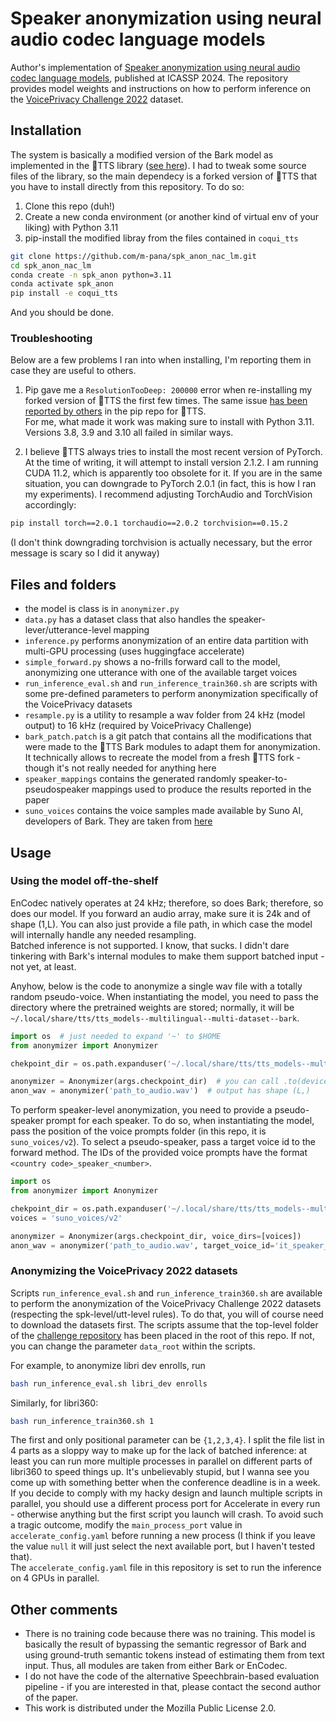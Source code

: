 # Speaker anonymization using neural audio codec language models
Author's implementation of [Speaker anonymization using neural audio codec language models](https://arxiv.org/abs/2309.14129), published at ICASSP 2024. The repository provides model weights and instructions on how to perform inference on the [VoicePrivacy Challenge 2022](https://github.com/Voice-Privacy-Challenge/Voice-Privacy-Challenge-2022) dataset.

## Installation
The system is basically a modified version of the Bark model as implemented in the 🐸TTS library ([see here](https://docs.coqui.ai/en/dev/models/bark.html)). I had to tweak some source files of the library, so the main dependecy is a forked version of 🐸TTS that you have to install directly from this repository. To do so:
1. Clone this repo (duh!)
2. Create a new conda environment (or another kind of virtual env of your liking) with Python 3.11
3. pip-install the modified libray from the files contained in `coqui_tts`

```bash
git clone https://github.com/m-pana/spk_anon_nac_lm.git
cd spk_anon_nac_lm
conda create -n spk_anon python=3.11
conda activate spk_anon
pip install -e coqui_tts
```
And you should be done.

### Troubleshooting
Below are a few problems I ran into when installing, I'm reporting them in case they are useful to others.

1. Pip gave me a `ResolutionTooDeep: 200000` error when re-installing my forked version of 🐸TTS the first few times. The same issue [has been reported by others](https://github.com/pypa/pip/issues/12305) in the pip repo for 🐸TTS.  
For me, what made it work was making sure to install with Python 3.11. Versions 3.8, 3.9 and 3.10 all failed in similar ways.

2. I believe 🐸TTS always tries to install the most recent version of PyTorch. At the time of writing, it will attempt to install version 2.1.2. I am running CUDA 11.2, which is apparently too obsolete for it. If you are in the same situation, you can downgrade to PyTorch 2.0.1 (in fact, this is how I ran my experiments). I recommend adjusting TorchAudio and TorchVision accordingly:
```bash
pip install torch==2.0.1 torchaudio==2.0.2 torchvision==0.15.2
```
(I don't think downgrading torchvision is actually necessary, but the error message is scary so I did it anyway)

## Files and folders
- the model is class is in `anonymizer.py`
- `data.py` has a dataset class that also handles the speaker-lever/utterance-level mapping
- `inference.py` performs anonymization of an entire data partition with multi-GPU processing (uses huggingface accelerate)
- `simple_forward.py` shows a no-frills forward call to the model, anonymizing one utterance with one of the available target voices
- `run_inference_eval.sh` and `run_inference_train360.sh` are scripts with some pre-defined parameters to perform anonymization specifically of the VoicePrivacy datasets
- `resample.py` is a utility to resample a wav folder from 24 kHz (model output) to 16 kHz (required by VoicePrivacy Challenge)
- `bark_patch.patch` is a git patch that contains all the modifications that were made to the 🐸TTS Bark modules to adapt them for anonymization. It technically allows to recreate the model from a fresh 🐸TTS fork - though it's not really needed for anything here
- `speaker_mappings` contains the generated randomly speaker-to-pseudospeaker mappings used to produce the results reported in the paper
- `suno_voices` contains the voice samples made available by Suno AI, developers of Bark. They are taken from [here](https://suno-ai.notion.site/8b8e8749ed514b0cbf3f699013548683?v=bc67cff786b04b50b3ceb756fd05f68c)


## Usage
### Using the model off-the-shelf
EnCodec natively operates at 24 kHz; therefore, so does Bark; therefore, so does our model. If you forward an audio array, make sure it is 24k and of shape (1,L). You can also just provide a file path, in which case the model will internally handle any needed resampling.  
Batched inference is not supported. I know, that sucks. I didn't dare tinkering with Bark's internal modules to make them support batched input - not yet, at least.

Anyhow, below is the code to anonymize a single wav file with a totally random pseudo-voice. When instantiating the model, you need to pass the directory where the pretrained weights are stored; normally, it will be `~/.local/share/tts/tts_models--multilingual--multi-dataset--bark`.
```python
import os  # just needed to expand '~' to $HOME
from anonymizer import Anonymizer

chekpoint_dir = os.path.expanduser('~/.local/share/tts/tts_models--multilingual--multi-dataset--bark')

anonymizer = Anonymizer(args.checkpoint_dir)  # you can call .to(device) if you want
anon_wav = anonymizer('path_to_audio.wav')  # output has shape (L,)
```
To perform speaker-level anonymization, you need to provide a pseudo-speaker prompt for each speaker. To do so, when instantiating the model, pass the position of the voice prompts folder (in this repo, it is `suno_voices/v2`). To select a pseudo-speaker, pass a target voice id to the forward method. The IDs of the provided voice prompts have the format `<country code>_speaker_<number>`.
```python
import os
from anonymizer import Anonymizer

chekpoint_dir = os.path.expanduser('~/.local/share/tts/tts_models--multilingual--multi-dataset--bark')
voices = 'suno_voices/v2'

anonymizer = Anonymizer(args.checkpoint_dir, voice_dirs=[voices])
anon_wav = anonymizer('path_to_audio.wav', target_voice_id='it_speaker_0')
```

### Anonymizing the VoicePrivacy 2022 datasets
Scripts `run_inference_eval.sh` and `run_inference_train360.sh` are available to perform the anonymization of the VoicePrivacy Challenge 2022 datasets (respecting the spk-level/utt-level rules). To do that, you will of course need to download the datasets first. The scripts assume that the top-level folder of the [challenge repository](https://github.com/Voice-Privacy-Challenge/Voice-Privacy-Challenge-2022) has been placed in the root of this repo. If not, you can change the parameter `data_root` within the scripts.

For example, to anonymize libri dev enrolls, run
```bash
bash run_inference_eval.sh libri_dev enrolls
```
Similarly, for libri360:
```bash
bash run_inference_train360.sh 1
```
The first and only positional parameter can be `{1,2,3,4}`. I split the file list in 4 parts as a sloppy way to make up for the lack of batched inference: at least you can run more multiple processes in parallel on different parts of libri360 to speed things up. It's unbelievably stupid, but I wanna see you come up with something better when the conference deadline is in a week.  
If you decide to comply with my hacky design and launch multiple scripts in parallel, you should use a different process port for Accelerate in every run - otherwise anything but the first script you launch will crash. To avoid such a tragic outcome, modify the `main_process_port` value in `accelerate_config.yaml` before running a new process (I think if you leave the value `null` it will just select the next available port, but I haven't tested that).  
The `accelerate_config.yaml` file in this repository is set to run the inference on 4 GPUs in parallel.

## Other comments
- There is no training code because there was no training. This model is basically the result of bypassing the semantic regressor of Bark and using ground-truth semantic tokens instead of estimating them from text input. Thus, all modules are taken from either Bark or EnCodec.
- I do not have the code of the alternative Speechbrain-based evaluation pipeline - if you are interested in that, please contact the second author of the paper.
- This work is distributed under the Mozilla Public License 2.0.
